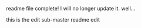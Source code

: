 readme file complete!
I will no longer update it. well...


this is the edit sub-master readme edit

